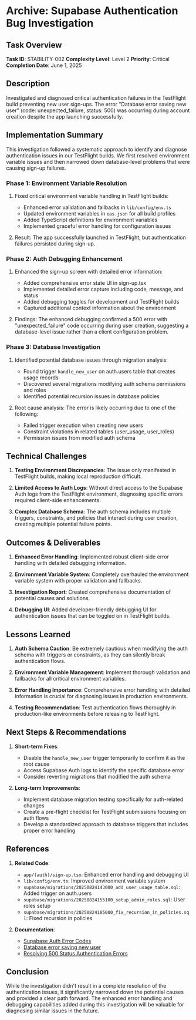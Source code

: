 # Archive: Supabase Authentication Bug Investigation

## Task Overview

**Task ID**: STABILITY-002
**Complexity Level**: Level 2
**Priority**: Critical
**Completion Date**: June 1, 2025

## Description

Investigated and diagnosed critical authentication failures in the TestFlight build preventing new user sign-ups. The error "Database error saving new user" (code: unexpected_failure, status: 500) was occurring during account creation despite the app launching successfully.

## Implementation Summary

This investigation followed a systematic approach to identify and diagnose authentication issues in our TestFlight builds. We first resolved environment variable issues and then narrowed down database-level problems that were causing sign-up failures.

### Phase 1: Environment Variable Resolution

1. Fixed critical environment variable handling in TestFlight builds:

   - Enhanced error validation and fallbacks in `lib/config/env.ts`
   - Updated environment variables in `eas.json` for all build profiles
   - Added TypeScript definitions for environment variables
   - Implemented graceful error handling for configuration issues

2. Result: The app successfully launched in TestFlight, but authentication failures persisted during sign-up.

### Phase 2: Auth Debugging Enhancement

1. Enhanced the sign-up screen with detailed error information:

   - Added comprehensive error state UI in sign-up.tsx
   - Implemented detailed error capture including code, message, and status
   - Added debugging toggles for development and TestFlight builds
   - Captured additional context information about the environment

2. Findings: The enhanced debugging confirmed a 500 error with "unexpected_failure" code occurring during user creation, suggesting a database-level issue rather than a client configuration problem.

### Phase 3: Database Investigation

1. Identified potential database issues through migration analysis:

   - Found trigger `handle_new_user` on auth.users table that creates usage records
   - Discovered several migrations modifying auth schema permissions and roles
   - Identified potential recursion issues in database policies

2. Root cause analysis: The error is likely occurring due to one of the following:
   - Failed trigger execution when creating new users
   - Constraint violations in related tables (user_usage, user_roles)
   - Permission issues from modified auth schema

## Technical Challenges

1. **Testing Environment Discrepancies**: The issue only manifested in TestFlight builds, making local reproduction difficult.

2. **Limited Access to Auth Logs**: Without direct access to the Supabase Auth logs from the TestFlight environment, diagnosing specific errors required client-side enhancements.

3. **Complex Database Schema**: The auth schema includes multiple triggers, constraints, and policies that interact during user creation, creating multiple potential failure points.

## Outcomes & Deliverables

1. **Enhanced Error Handling**: Implemented robust client-side error handling with detailed debugging information.

2. **Environment Variable System**: Completely overhauled the environment variable system with proper validation and fallbacks.

3. **Investigation Report**: Created comprehensive documentation of potential causes and solutions.

4. **Debugging UI**: Added developer-friendly debugging UI for authentication issues that can be toggled on in TestFlight builds.

## Lessons Learned

1. **Auth Schema Caution**: Be extremely cautious when modifying the auth schema with triggers or constraints, as they can silently break authentication flows.

2. **Environment Variable Management**: Implement thorough validation and fallbacks for all critical environment variables.

3. **Error Handling Importance**: Comprehensive error handling with detailed information is crucial for diagnosing issues in production environments.

4. **Testing Recommendation**: Test authentication flows thoroughly in production-like environments before releasing to TestFlight.

## Next Steps & Recommendations

1. **Short-term Fixes**:

   - Disable the `handle_new_user` trigger temporarily to confirm it as the root cause
   - Access Supabase Auth logs to identify the specific database error
   - Consider reverting migrations that modified the auth schema

2. **Long-term Improvements**:
   - Implement database migration testing specifically for auth-related changes
   - Create a pre-flight checklist for TestFlight submissions focusing on auth flows
   - Develop a standardized approach to database triggers that includes proper error handling

## References

1. **Related Code**:

   - `app/(auth)/sign-up.tsx`: Enhanced error handling and debugging UI
   - `lib/config/env.ts`: Improved environment variable system
   - `supabase/migrations/20250824143000_add_user_usage_table.sql`: Added trigger on auth.users
   - `supabase/migrations/20250824155100_setup_admin_roles.sql`: User roles setup
   - `supabase/migrations/20250824185000_fix_recursion_in_policies.sql`: Fixed recursion in policies

2. **Documentation**:
   - [Supabase Auth Error Codes](https://supabase.com/docs/guides/auth/debugging/error-codes)
   - [Database error saving new user](https://supabase.com/docs/guides/troubleshooting/database-error-saving-new-user-RU_EwB)
   - [Resolving 500 Status Authentication Errors](https://supabase.com/docs/guides/troubleshooting/resolving-500-status-authentication-errors-7bU5U8)

## Conclusion

While the investigation didn't result in a complete resolution of the authentication issues, it significantly narrowed down the potential causes and provided a clear path forward. The enhanced error handling and debugging capabilities added during this investigation will be valuable for diagnosing similar issues in the future.
